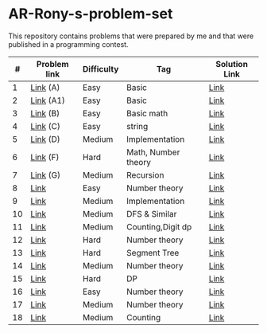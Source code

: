 # AR-Rony-s-problem-set
This repository contains problems that were prepared by me and that were published in a programming contest.

| # | Problem link | Difficulty | Tag | Solution Link  |
|------------|------------------------|------------|---------------------|---------------------|
| 1 | [Link](https://codeforces.com/contestInvitation/cfc34dbaf2dde35554bf365b0b08eb5f43d63a60) (A) | Easy| Basic | [Link](1.cpp) |
| 2 | [Link](https://codeforces.com/contestInvitation/cfc34dbaf2dde35554bf365b0b08eb5f43d63a60) (A1) | Easy| Basic | [Link](2.cpp) |
| 3 | [Link](https://codeforces.com/contestInvitation/cfc34dbaf2dde35554bf365b0b08eb5f43d63a60) (B) | Easy| Basic math | [Link](3.cpp) |
| 4 | [Link](https://codeforces.com/contestInvitation/cfc34dbaf2dde35554bf365b0b08eb5f43d63a60) (C) | Easy| string | [Link](4.cpp) |
| 5 | [Link](https://codeforces.com/contestInvitation/cfc34dbaf2dde35554bf365b0b08eb5f43d63a60) (D) | Medium| Implementation | [Link](5.cpp) |
| 6 | [Link](https://codeforces.com/contestInvitation/cfc34dbaf2dde35554bf365b0b08eb5f43d63a60) (F) | Hard| Math, Number theory | [Link](6.cpp) |
| 7 | [Link](https://codeforces.com/contestInvitation/cfc34dbaf2dde35554bf365b0b08eb5f43d63a60) (G) | Medium| Recursion | [Link](7.cpp) |
| 8 | [Link](https://www.hackerrank.com/contests/eid-ul-adha-junior-programming-contest/challenges/alabolas-future) | Easy | Number theory | [Link](8.cpp) |
| 9 | [Link](https://www.hackerrank.com/contests/eid-ul-adha-junior-programming-contest/challenges/puss-in-boots) | Medium | Implementation | [Link](9.cpp) |
| 10 | [Link](https://www.hackerrank.com/contests/eid-ul-adha-junior-programming-contest/challenges/another-coloring-problem) | Medium | DFS & Similar | [Link](10.cpp) |
| 11 | [Link](https://www.hackerrank.com/contests/nstu-eternity-presents-intra-nstu-new-year-programming-contest-2024/challenges/professors-query) | Medium | Counting,Digit dp | [Link](11.cpp) |
| 12 | [Link](https://www.hackerrank.com/contests/nstu-eternity-presents-intra-nstu-new-year-programming-contest-2024/challenges/sorry-bhai) | Hard | Number theory | [Link](12.cpp) |
| 13 | [Link](https://www.hackerrank.com/contests/nstu-eternity-presents-intra-nstu-new-year-programming-contest-2024/challenges/start-from-staricase) | Hard | Segment Tree | [Link](13.cpp) |
| 14 | [Link](https://www.hackerrank.com/contests/nstu-eternity-presents-intra-nstu-new-year-programming-contest-2024/challenges/fholafhol-shunno) | Medium | Number theory | [Link](14.cpp) |
| 15 | [Link](https://www.hackerrank.com/contests/intra-nstu-junior-programming-contest-august-2023/challenges/que-sera-sera) | Hard | DP | [Link](15.cpp) |
| 16 | [Link](https://www.hackerrank.com/contests/intra-nstu-junior-programming-contest-august-2023/challenges/ila-view) | Easy | Number theory | [Link](16.cpp) |
| 17 | [Link](https://www.hackerrank.com/contests/intra-nstu-junior-programming-contest-august-2023/challenges/boring-semester) | Medium | Number theory | [Link](17.cpp) |
| 18 | [Link](https://www.hackerrank.com/contests/final-selection-contest/challenges/alice-in-borderland) | Medium |Counting| [Link](18.cpp) |
